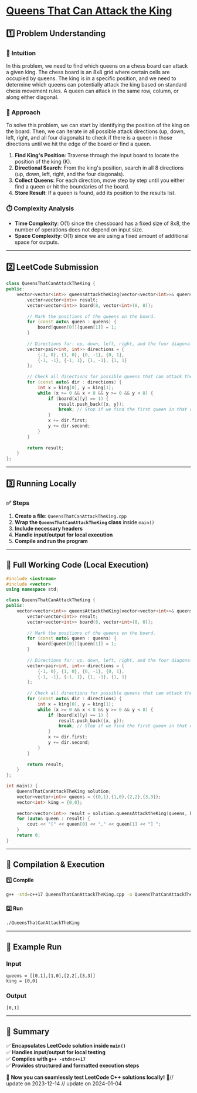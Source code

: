# **[Queens That Can Attack the King](https://leetcode.com/problems/queens-that-can-attack-the-king/description/)**  

## **1️⃣ Problem Understanding**  
### **📌 Intuition**  
In this problem, we need to find which queens on a chess board can attack a given king. The chess board is an 8x8 grid where certain cells are occupied by queens. The king is in a specific position, and we need to determine which queens can potentially attack the king based on standard chess movement rules. A queen can attack in the same row, column, or along either diagonal.

### **🚀 Approach**  
To solve this problem, we can start by identifying the position of the king on the board. Then, we can iterate in all possible attack directions (up, down, left, right, and all four diagonals) to check if there is a queen in those directions until we hit the edge of the board or find a queen. 

1. **Find King's Position**: Traverse through the input board to locate the position of the king (K).
2. **Directional Search**: From the king's position, search in all 8 directions (up, down, left, right, and the four diagonals).
3. **Collect Queens**: For each direction, move step by step until you either find a queen or hit the boundaries of the board.
4. **Store Result**: If a queen is found, add its position to the results list.

### **⏱️ Complexity Analysis**  
- **Time Complexity**: O(1) since the chessboard has a fixed size of 8x8, the number of operations does not depend on input size.
- **Space Complexity**: O(1) since we are using a fixed amount of additional space for outputs.

---  

## **2️⃣ LeetCode Submission**  
```cpp
class QueensThatCanAttackTheKing {
public:
    vector<vector<int>> queensAttacktheKing(vector<vector<int>>& queens, vector<int>& king) {
        vector<vector<int>> result;
        vector<vector<int>> board(8, vector<int>(8, 0));
        
        // Mark the positions of the queens on the board.
        for (const auto& queen : queens) {
            board[queen[0]][queen[1]] = 1;
        }
        
        // Directions for: up, down, left, right, and the four diagonals.
        vector<pair<int, int>> directions = {
            {-1, 0}, {1, 0}, {0, -1}, {0, 1}, 
            {-1, -1}, {-1, 1}, {1, -1}, {1, 1}
        };
        
        // Check all directions for possible queens that can attack the king.
        for (const auto& dir : directions) {
            int x = king[0], y = king[1];
            while (x >= 0 && x < 8 && y >= 0 && y < 8) {
                if (board[x][y] == 1) {
                    result.push_back({x, y});
                    break; // Stop if we find the first queen in that direction.
                }
                x += dir.first;
                y += dir.second;
            }
        }
        
        return result;
    }
};  
```  

---  

## **3️⃣ Running Locally**  
### **✅ Steps**  
1. **Create a file**: `QueensThatCanAttackTheKing.cpp`  
2. **Wrap the `QueensThatCanAttackTheKing` class** inside `main()`  
3. **Include necessary headers**  
4. **Handle input/output for local execution**  
5. **Compile and run the program**  

---  

## **📝 Full Working Code (Local Execution)**  
```cpp
#include <iostream>
#include <vector>
using namespace std;

class QueensThatCanAttackTheKing {
public:
    vector<vector<int>> queensAttacktheKing(vector<vector<int>>& queens, vector<int>& king) {
        vector<vector<int>> result;
        vector<vector<int>> board(8, vector<int>(8, 0));
        
        // Mark the positions of the queens on the board.
        for (const auto& queen : queens) {
            board[queen[0]][queen[1]] = 1;
        }
        
        // Directions for: up, down, left, right, and the four diagonals.
        vector<pair<int, int>> directions = {
            {-1, 0}, {1, 0}, {0, -1}, {0, 1}, 
            {-1, -1}, {-1, 1}, {1, -1}, {1, 1}
        };
        
        // Check all directions for possible queens that can attack the king.
        for (const auto& dir : directions) {
            int x = king[0], y = king[1];
            while (x >= 0 && x < 8 && y >= 0 && y < 8) {
                if (board[x][y] == 1) {
                    result.push_back({x, y});
                    break; // Stop if we find the first queen in that direction.
                }
                x += dir.first;
                y += dir.second;
            }
        }
        
        return result;
    }
};

int main() {
    QueensThatCanAttackTheKing solution;
    vector<vector<int>> queens = {{0,1},{1,0},{2,2},{3,3}};
    vector<int> king = {0,0};
    
    vector<vector<int>> result = solution.queensAttacktheKing(queens, king);
    for (auto& queen : result) {
        cout << "[" << queen[0] << "," << queen[1] << "] ";
    }
    return 0;
}  
```  

---  

## **🔧 Compilation & Execution**  
#### **1️⃣ Compile**  
```bash
g++ -std=c++17 QueensThatCanAttackTheKing.cpp -o QueensThatCanAttackTheKing
```  

#### **2️⃣ Run**  
```bash
./QueensThatCanAttackTheKing
```  

---  

## **🎯 Example Run**  
### **Input**  
```
queens = [[0,1],[1,0],[2,2],[3,3]]
king = [0,0]
```  
### **Output**  
```
[0,1] 
```  

---  

## **📌 Summary**  
✅ **Encapsulates LeetCode solution inside `main()`**  
✅ **Handles input/output for local testing**  
✅ **Compiles with `g++ -std=c++17`**  
✅ **Provides structured and formatted execution steps**  

🚀 **Now you can seamlessly test LeetCode C++ solutions locally!** 🚀// update on 2023-12-14
// update on 2024-01-04
